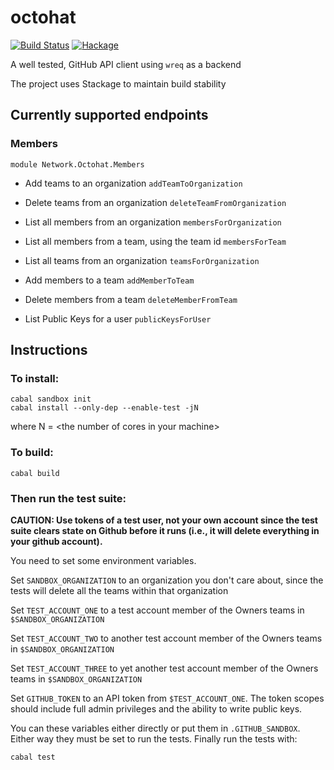 # octohat
[![Build Status](https://travis-ci.org/stackbuilders/octohat.svg)](https://travis-ci.org/stackbuilders/octohat)
[![Hackage](https://img.shields.io/hackage/v/octohat.svg)]()

A well tested, GitHub API client using `wreq` as a backend

The project uses Stackage to maintain build stability

## Currently supported endpoints

### Members

`module Network.Octohat.Members`

* Add teams to an organization
  `addTeamToOrganization`

* Delete teams from an organization
  `deleteTeamFromOrganization`

* List all members from an organization
  `membersForOrganization`

* List all members from a team, using the team id
  `membersForTeam`

* List all teams from an organization
  `teamsForOrganization`

* Add members to a team
  `addMemberToTeam`

* Delete members from a team
  `deleteMemberFromTeam`

* List Public Keys for a user
  `publicKeysForUser`

## Instructions

### To install:
```
cabal sandbox init
cabal install --only-dep --enable-test -jN
```

where N = \<the number of cores in your machine\>

### To build:

```
cabal build
```

### Then run the test suite:

**CAUTION: Use tokens of a test user, not your own account since the test suite clears state on Github before it runs (i.e., it will delete everything in your github account).**

You need to set some environment variables.

Set `SANDBOX_ORGANIZATION` to an organization you don't care about, since the tests will delete all the teams within that organization

Set `TEST_ACCOUNT_ONE` to a test account member of the Owners teams in `$SANDBOX_ORGANIZATION`

Set `TEST_ACCOUNT_TWO` to another test account member of the Owners teams in `$SANDBOX_ORGANIZATION`

Set `TEST_ACCOUNT_THREE` to yet another test account member of the Owners teams in `$SANDBOX_ORGANIZATION`

Set `GITHUB_TOKEN` to an API token from `$TEST_ACCOUNT_ONE`. The token scopes should include full admin privileges and the ability to write public keys.

You can these variables either directly or put them in `.GITHUB_SANDBOX`. Either way they must be set to run the tests. Finally run the tests with:

```
cabal test
```
